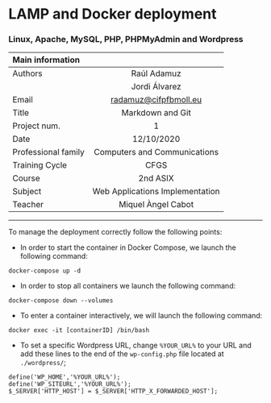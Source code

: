 # LAMP and Docker deployment
### Linux, Apache, MySQL, PHP, PHPMyAdmin and Wordpress
|            Main information        ||
| :---        |    :----:   | 
| Authors     | Raúl Adamuz   |
|             | Jordi Álvarez              |
| Email       | <radamuz@cifpfbmoll.eu> |
| Title       | Markdown and Git |
| Project num. |    1         |
| Date        | 12/10/2020    |
| Professional family | Computers and Communications |
| Training Cycle |       CFGS     |
| Course      | 2nd ASIX      |
| Subject     | Web Applications Implementation |
| Teacher     | Miquel Àngel Cabot  |
  
---

To manage the deployment correctly follow the following points:

* In order to start the container in Docker Compose, we launch the following command:
```
docker-compose up -d
```

* In order to stop all containers we launch the following command:
```
docker-compose down --volumes
```

* To enter a container interactively, we will launch the following command:
```
docker exec -it [containerID] /bin/bash
```

* To set a specific Wordpress URL, change ``%YOUR_URL%`` to your URL and add these lines to the end of the ``wp-config.php`` file located at ``./wordpress/``;
```
define('WP_HOME','%YOUR_URL%');
define('WP_SITEURL','%YOUR_URL%');
$_SERVER['HTTP_HOST'] = $_SERVER['HTTP_X_FORWARDED_HOST'];
```
